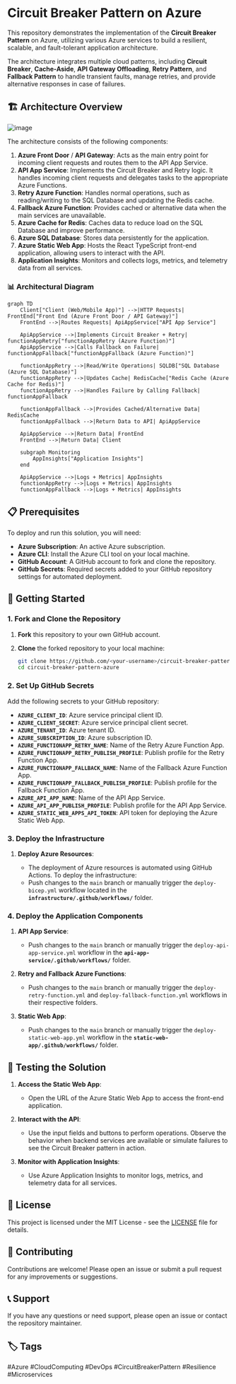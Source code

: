 # Circuit Breaker Pattern on Azure

This repository demonstrates the implementation of the **Circuit Breaker Pattern** on Azure, utilizing various Azure services to build a resilient, scalable, and fault-tolerant application architecture.

The architecture integrates multiple cloud patterns, including **Circuit Breaker**, **Cache-Aside**, **API Gateway Offloading**, **Retry Pattern**, and **Fallback Pattern** to handle transient faults, manage retries, and provide alternative responses in case of failures.

## 🏗️ Architecture Overview

![image](https://github.com/user-attachments/assets/911b73e5-948d-442e-a220-8ce48638fd5d)

The architecture consists of the following components:

1. **Azure Front Door** / **API Gateway**: Acts as the main entry point for incoming client requests and routes them to the API App Service.
2. **API App Service**: Implements the Circuit Breaker and Retry logic. It handles incoming client requests and delegates tasks to the appropriate Azure Functions.
3. **Retry Azure Function**: Handles normal operations, such as reading/writing to the SQL Database and updating the Redis cache.
4. **Fallback Azure Function**: Provides cached or alternative data when the main services are unavailable.
5. **Azure Cache for Redis**: Caches data to reduce load on the SQL Database and improve performance.
6. **Azure SQL Database**: Stores data persistently for the application.
7. **Azure Static Web App**: Hosts the React TypeScript front-end application, allowing users to interact with the API.
8. **Application Insights**: Monitors and collects logs, metrics, and telemetry data from all services.

### 📊 Architectural Diagram

```mermaid
graph TD
    Client["Client (Web/Mobile App)"] -->|HTTP Requests| FrontEnd["Front End (Azure Front Door / API Gateway)"]
    FrontEnd -->|Routes Requests| ApiAppService["API App Service"]
    
    ApiAppService -->|Implements Circuit Breaker + Retry| functionAppRetry["functionAppRetry (Azure Function)"]
    ApiAppService -->|Calls Fallback on Failure| functionAppFallback["functionAppFallback (Azure Function)"]

    functionAppRetry -->|Read/Write Operations| SQLDB["SQL Database (Azure SQL Database)"]
    functionAppRetry -->|Updates Cache| RedisCache["Redis Cache (Azure Cache for Redis)"]
    functionAppRetry -->|Handles Failure by Calling Fallback| functionAppFallback

    functionAppFallback -->|Provides Cached/Alternative Data| RedisCache
    functionAppFallback -->|Return Data to API| ApiAppService
    
    ApiAppService -->|Return Data| FrontEnd
    FrontEnd -->|Return Data| Client

    subgraph Monitoring
        AppInsights["Application Insights"]
    end

    ApiAppService -->|Logs + Metrics| AppInsights
    functionAppRetry -->|Logs + Metrics| AppInsights
    functionAppFallback -->|Logs + Metrics| AppInsights
```

## 📋 Prerequisites

To deploy and run this solution, you will need:

- **Azure Subscription**: An active Azure subscription.
- **Azure CLI**: Install the Azure CLI tool on your local machine.
- **GitHub Account**: A GitHub account to fork and clone the repository.
- **GitHub Secrets**: Required secrets added to your GitHub repository settings for automated deployment.

## 🚀 Getting Started

### 1. Fork and Clone the Repository

1. **Fork** this repository to your own GitHub account.
2. **Clone** the forked repository to your local machine:

   ```bash
   git clone https://github.com/<your-username>/circuit-breaker-pattern-azure.git
   cd circuit-breaker-pattern-azure
   ```

### 2. Set Up GitHub Secrets

Add the following secrets to your GitHub repository:

- **`AZURE_CLIENT_ID`**: Azure service principal client ID.
- **`AZURE_CLIENT_SECRET`**: Azure service principal client secret.
- **`AZURE_TENANT_ID`**: Azure tenant ID.
- **`AZURE_SUBSCRIPTION_ID`**: Azure subscription ID.
- **`AZURE_FUNCTIONAPP_RETRY_NAME`**: Name of the Retry Azure Function App.
- **`AZURE_FUNCTIONAPP_RETRY_PUBLISH_PROFILE`**: Publish profile for the Retry Function App.
- **`AZURE_FUNCTIONAPP_FALLBACK_NAME`**: Name of the Fallback Azure Function App.
- **`AZURE_FUNCTIONAPP_FALLBACK_PUBLISH_PROFILE`**: Publish profile for the Fallback Function App.
- **`AZURE_API_APP_NAME`**: Name of the API App Service.
- **`AZURE_API_APP_PUBLISH_PROFILE`**: Publish profile for the API App Service.
- **`AZURE_STATIC_WEB_APPS_API_TOKEN`**: API token for deploying the Azure Static Web App.

### 3. Deploy the Infrastructure

1. **Deploy Azure Resources**:

   - The deployment of Azure resources is automated using GitHub Actions. To deploy the infrastructure:
   - Push changes to the `main` branch or manually trigger the `deploy-bicep.yml` workflow located in the **`infrastructure/.github/workflows/`** folder.

### 4. Deploy the Application Components

1. **API App Service**:
   - Push changes to the `main` branch or manually trigger the `deploy-api-app-service.yml` workflow in the **`api-app-service/.github/workflows/`** folder.

2. **Retry and Fallback Azure Functions**:
   - Push changes to the `main` branch or manually trigger the `deploy-retry-function.yml` and `deploy-fallback-function.yml` workflows in their respective folders.

3. **Static Web App**:
   - Push changes to the `main` branch or manually trigger the `deploy-static-web-app.yml` workflow in the **`static-web-app/.github/workflows/`** folder.

## 🧪 Testing the Solution

1. **Access the Static Web App**:
   - Open the URL of the Azure Static Web App to access the front-end application.

2. **Interact with the API**:
   - Use the input fields and buttons to perform operations. Observe the behavior when backend services are available or simulate failures to see the Circuit Breaker pattern in action.

3. **Monitor with Application Insights**:
   - Use Azure Application Insights to monitor logs, metrics, and telemetry data for all services.

## 📝 License

This project is licensed under the MIT License - see the [LICENSE](LICENSE) file for details.

## 🙌 Contributing

Contributions are welcome! Please open an issue or submit a pull request for any improvements or suggestions.

## 📞 Support

If you have any questions or need support, please open an issue or contact the repository maintainer.

## 🏷️ Tags

#Azure #CloudComputing #DevOps #CircuitBreakerPattern #Resilience #Microservices

